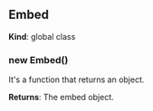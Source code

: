 <a name="Embed"></a>

## Embed
**Kind**: global class  
<a name="new_Embed_new"></a>

### new Embed()
It's a function that returns an object.

**Returns**: The embed object.  
